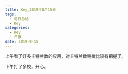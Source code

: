 ```yaml
---
title: Key_2019年8月15日
tags: 
  - 每日总结
  - Key
categories:
  - Key
  - 日报
date: 2019-8-15
---
```


上午看了好多卡特兰数的应用，对卡特兰数稍微比较有把握了。

下午打了多校，开心。

<!-- more -->

